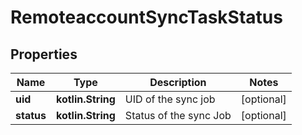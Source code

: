 
# RemoteaccountSyncTaskStatus

## Properties
Name | Type | Description | Notes
------------ | ------------- | ------------- | -------------
**uid** | **kotlin.String** | UID of the sync job |  [optional]
**status** | **kotlin.String** | Status of the sync Job |  [optional]



